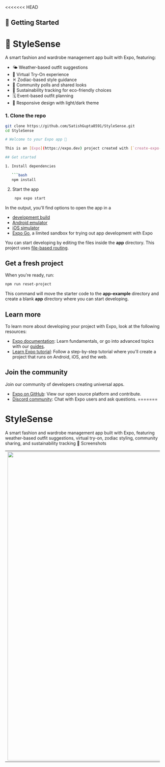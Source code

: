<<<<<<< HEAD
## 🚀 Getting Started
# 👗 StyleSense

A smart fashion and wardrobe management app built with Expo, featuring:

- 🌤️ Weather-based outfit suggestions  
- 🧥 Virtual Try-On experience  
- ♓ Zodiac-based style guidance  
- 👥 Community polls and shared looks  
- 🌱 Sustainability tracking for eco-friendly choices  
- 🗓️ Event-based outfit planning  
- 📲 Responsive design with light/dark theme

### 1. Clone the repo

```bash
git clone https://github.com/SatishGupta8591/StyleSense.git
cd StyleSense

# Welcome to your Expo app 👋

This is an [Expo](https://expo.dev) project created with [`create-expo-app`](https://www.npmjs.com/package/create-expo-app).

## Get started

1. Install dependencies

   ```bash
   npm install
   ```

2. Start the app

   ```bash
    npx expo start
   ```

In the output, you'll find options to open the app in a

- [development build](https://docs.expo.dev/develop/development-builds/introduction/)
- [Android emulator](https://docs.expo.dev/workflow/android-studio-emulator/)
- [iOS simulator](https://docs.expo.dev/workflow/ios-simulator/)
- [Expo Go](https://expo.dev/go), a limited sandbox for trying out app development with Expo

You can start developing by editing the files inside the **app** directory. This project uses [file-based routing](https://docs.expo.dev/router/introduction).

## Get a fresh project

When you're ready, run:

```bash
npm run reset-project
```

This command will move the starter code to the **app-example** directory and create a blank **app** directory where you can start developing.

## Learn more

To learn more about developing your project with Expo, look at the following resources:

- [Expo documentation](https://docs.expo.dev/): Learn fundamentals, or go into advanced topics with our [guides](https://docs.expo.dev/guides).
- [Learn Expo tutorial](https://docs.expo.dev/tutorial/introduction/): Follow a step-by-step tutorial where you'll create a project that runs on Android, iOS, and the web.

## Join the community

Join our community of developers creating universal apps.

- [Expo on GitHub](https://github.com/expo/expo): View our open source platform and contribute.
- [Discord community](https://chat.expo.dev): Chat with Expo users and ask questions.
=======
# StyleSense
A smart fashion and wardrobe management app built with Expo, featuring weather-based outfit suggestions, virtual try-on, zodiac styling, community sharing, and sustainability tracking
 📸 Screenshots

<table>
  <tr>
    <td><img src="https://github.com/user-attachments/assets/0d6a0347-d273-430c-86b6-72627c964c35" width="1000"/></td>
    <td><img src="https://github.com/user-attachments/assets/32b45076-7673-464a-8285-0e0aebdc2595" width="1000"/></td>
    <td><img src="https://github.com/user-attachments/assets/ea9e68a8-e615-42f7-9f2d-72b81b1dcf88" width="1000"/></td>
    <td><img src="https://github.com/user-attachments/assets/f2cdf567-993c-4ec8-87f1-e24af18ce2e4" width="1000"/></td>
    <td><img src="https://github.com/user-attachments/assets/4bedfbbe-caa5-4cad-a40f-dab0a73302f0" width="1000"/></td>
    <td><img src="https://github.com/user-attachments/assets/d49c8e80-82bc-46fb-988f-868e10df3154" width="1000"/></td>
    <td><img src="https://github.com/user-attachments/assets/89b3f309-e69b-4db0-9409-d02a69e4716e" width="1000"/></td>
   
  </tr>
</table>




